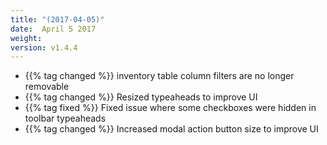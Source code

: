 ```yaml
---
title: "(2017-04-05)"
date:  April 5 2017
weight:
version: v1.4.4
---
```

- {{% tag changed %}} inventory table column filters are no longer removable
- {{% tag changed %}} Resized typeaheads to improve UI
- {{% tag fixed %}} Fixed issue where some checkboxes were hidden in toolbar typeaheads
- {{% tag changed %}} Increased modal action button size to improve UI
